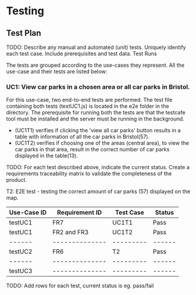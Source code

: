 # Testing

## Test Plan
TODO: Describe any manual and automated (unit) tests. Uniquely identify each test case. Include prerequisites and test data.
Test Runs



The tests are grouped according to the use-cases they represent. All the use-case and their tests are listed below:

### UC1: View car parks in a chosen area or all car parks in Bristol.
For this use-case, two end-to-end tests are performed. The test file containing both tests (testUC1.js) is located in the e2e folder in the directory. The prerequisite for running both the tests are that the testcafe tool must be installed and the server must be running in the background.
- (UC1T1) verifies if clicking the 'view all car parks' button results in a table with information of all the car parks in Bristol(57). 
- (UC1T2) verifies if choosing one of the areas (central area), to view the car parks in that area, result in the correct number of car parks displayed in the table(13).

TODO: For each test described above, indicate the current status. 
Create a requirements traceability matrix to validate the completeness of the product.

T2: E2E test - testing the correct amount of car parks (57) displayed on the map.  

| Use-Case ID | Requirement ID | Test Case | Status |
|  ------ | -------------- | --------- | ------ |
| testUC1 |     FR7        | UC1T1     | Pass   |
| testUC1 |  FR2 and FR3   | UC1T2     | Pass   |
|  ------ | -------------- | --------- | ------ |
| testUC2 |     FR6        |    T2     |  Pass  |
|  ------ | -------------- | --------- | ------ |
| testUC3 | -------------- | --------- | ------ |


TODO: Add rows for each test, current status is eg. pass/fail
